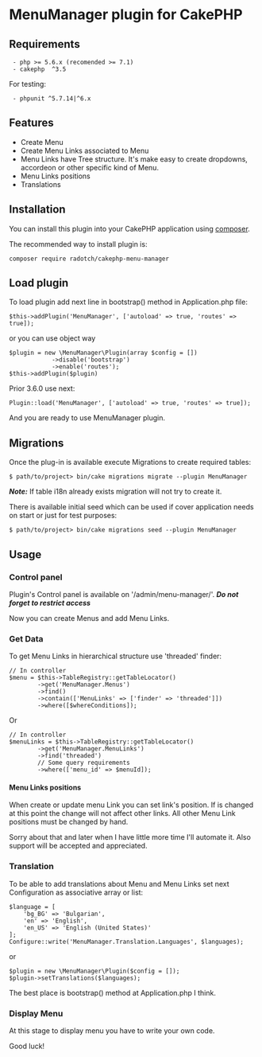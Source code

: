 # MenuManager plugin for CakePHP

## Requirements

```
 - php >= 5.6.x (recomended >= 7.1)
 - cakephp  ^3.5
```

For testing:

```
 - phpunit ^5.7.14|^6.x
```
## Features

 - Create Menu
 - Create Menu Links associated to Menu
 - Menu Links have Tree structure. It's make easy to create dropdowns, accordeon or other specific kind of Menu.
 - Menu Links positions
 - Translations

## Installation

You can install this plugin into your CakePHP application using [composer](http://getcomposer.org).

The recommended way to install plugin is:

```
composer require radotch/cakephp-menu-manager
```

## Load plugin

To load plugin add next line in bootstrap() method in Application.php file:
```
$this->addPlugin('MenuManager', ['autoload' => true, 'routes' => true]);
```
or you can use object way
```
$plugin = new \MenuManager\Plugin(array $config = [])
            ->disable('bootstrap')
            ->enable('routes');
$this->addPlugin($plugin)
```

Prior 3.6.0 use next:

```
Plugin::load('MenuManager', ['autoload' => true, 'routes' => true]);
```

And you are ready to use MenuManager plugin.

## Migrations

Once the plug-in is available execute Migrations to create required tables:

```
$ path/to/project> bin/cake migrations migrate --plugin MenuManager
```

***Note:*** If table i18n already exists migration will not try to create it.

There is available initial seed which can be used if cover application needs on start or just for test purposes:

```
$ path/to/project> bin/cake migrations seed --plugin MenuManager
```

## Usage

### Control panel

Plugin's Control panel is available on '/admin/menu-manager/'. ***Do not forget to restrict access***

Now you can create Menus and add Menu Links.

### Get Data

To get Menu Links in hierarchical structure use 'threaded' finder:
```
// In controller
$menu = $this->TableRegistry::getTableLocator()
        ->get('MenuManager.Menus')
        ->find()
        ->contain(['MenuLinks' => ['finder' => 'threaded']])
        ->where([$whereConditions]);
```

Or

```
// In controller
$menuLinks = $this->TableRegistry::getTableLocator()
        ->get('MenuManager.MenuLinks')
        ->find('threaded')
        // Some query requirements
        ->where(['menu_id' => $menuId]);
```

#### Menu Links positions

When create or update menu Link you can set link's position. If is changed at this point
the change will not affect other links. All other Menu Link positions must be changed by hand.

Sorry about that and later when I have little more time I'll automate it.
Also support will be accepted and appreciated.

### Translation
To be able to add translations about Menu and Menu Links set next Configuration
as associative array or list:

```
$language = [
    'bg_BG' => 'Bulgarian',
    'en' => 'English',
    'en_US' => 'English (United States)'
];
Configure::write('MenuManager.Translation.Languages', $languages);
```

or 

```
$plugin = new \MenuManager\Plugin($config = []);
$plugin->setTranslations($languages);
```

The best place is bootstrap() method at Application.php I think. 

### Display Menu

At this stage to display menu you have to write your own code.

Good luck!

